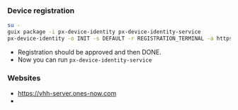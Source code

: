 ### Device registration

```bash
su -
guix package -i px-device-identity px-device-identity-service
px-device-identity -o INIT -s DEFAULT -r REGISTRATION_TERMINAL -a https://idp-server.ones-now.com -dn onesid1.com --force True
```
* Registration should be approved and then DONE.
* Now you can run `px-device-identity-service`

### Websites
* https://vhh-server.ones-now.com
* 
